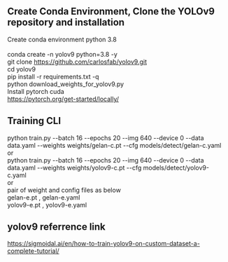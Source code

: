 ## Create Conda Environment, Clone the YOLOv9 repository and installation
Create conda environment python 3.8 <br/><br/>
conda create -n yolov9 python=3.8 -y<br/>
git clone https://github.com/carlosfab/yolov9.git <br/>
cd yolov9 <br/>
pip install -r requirements.txt -q <br/>
python download_weights_for_yolov9.py <br/>
Install pytorch cuda <br/>
https://pytorch.org/get-started/locally/
## Training CLI
python train.py --batch 16 --epochs 20 --img 640 --device 0 --data data.yaml --weights weights/gelan-c.pt --cfg models/detect/gelan-c.yaml <br/>
or <br/>
python train.py --batch 16 --epochs 20 --img 640 --device 0 --data data.yaml --weights weights/yolov9-c.pt --cfg models/detect/yolov9-c.yaml <br/>
or <br/>
pair of weight and config files as below<br/>
gelan-e.pt , gelan-e.yaml<br/>
yolov9-e.pt , yolov9-e.yaml<br/>
## yolov9 referrence link
https://sigmoidal.ai/en/how-to-train-yolov9-on-custom-dataset-a-complete-tutorial/
